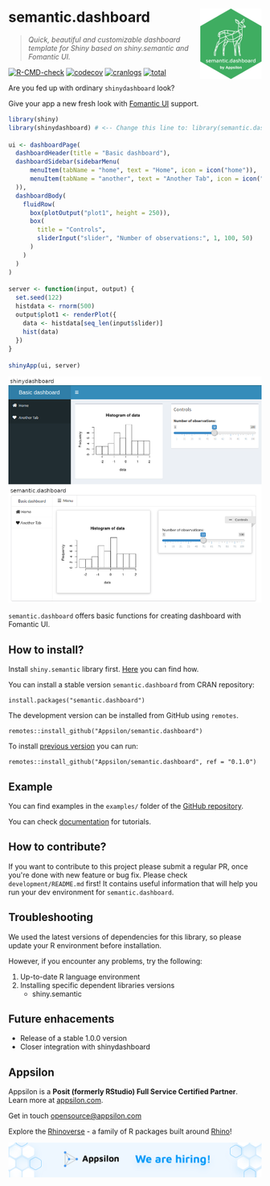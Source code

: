# semantic.dashboard <a href="https://appsilon.github.io/semantic.dashboard/"><img src="man/figures/hexsticker.png" align="right" alt="semantic.dashboard logo" style="height: 140px;"></a>

> _Quick, beautiful and customizable dashboard template for Shiny based on shiny.semantic and Fomantic UI._

<!-- badges: start -->
[![R-CMD-check](https://github.com/Appsilon/semantic.dashboard/workflows/R-CMD-check/badge.svg)](https://github.com/Appsilon/semantic.dashboard/actions/workflows/main.yml)
[![codecov](https://codecov.io/gh/Appsilon/semantic.dashboard/branch/master/graph/badge.svg)](https://codecov.io/gh/Appsilon/semantic.dashboard)
[![cranlogs](https://cranlogs.r-pkg.org/badges/semantic.dashboard)](https://CRAN.R-project.org/package=semantic.dashboard)
[![total](https://cranlogs.r-pkg.org/badges/grand-total/semantic.dashboard)](https://CRAN.R-project.org/package=semantic.dashboard)
<!-- badges: end -->

Are you fed up with ordinary `shinydashboard` look?

Give your app a new fresh look with [Fomantic UI](https://fomantic-ui.com/) support.

``` r
library(shiny)
library(shinydashboard) # <-- Change this line to: library(semantic.dashboard)

ui <- dashboardPage(
  dashboardHeader(title = "Basic dashboard"),
  dashboardSidebar(sidebarMenu(
      menuItem(tabName = "home", text = "Home", icon = icon("home")),
      menuItem(tabName = "another", text = "Another Tab", icon = icon("heart"))
  )),
  dashboardBody(
    fluidRow(
      box(plotOutput("plot1", height = 250)),
      box(
        title = "Controls",
        sliderInput("slider", "Number of observations:", 1, 100, 50)
      )
    )
  )
)

server <- function(input, output) {
  set.seed(122)
  histdata <- rnorm(500)
  output$plot1 <- renderPlot({
    data <- histdata[seq_len(input$slider)]
    hist(data)
  })
}

shinyApp(ui, server)
```

![Semantic dashboards comparison](man/figures/compare.png)

`semantic.dashboard` offers basic functions for creating dashboard with Fomantic UI.

## How to install?

Install `shiny.semantic` library first. [Here](https://github.com/Appsilon/shiny.semantic) you can find how.

You can install a stable version `semantic.dashboard` from CRAN repository:

    install.packages("semantic.dashboard")

The development version can be installed from GitHub using `remotes`.

    remotes::install_github("Appsilon/semantic.dashboard")

To install [previous version]() you can run:

    remotes::install_github("Appsilon/semantic.dashboard", ref = "0.1.0")

## Example

You can find examples in the `examples/` folder of the [GitHub repository](https://github.com/Appsilon/semantic.dashboard).

You can check [documentation](https://appsilon.github.io/semantic.dashboard/) for tutorials.

## How to contribute?

If you want to contribute to this project please submit a regular PR, once you're done with new feature or bug fix. Please check `development/README.md` first! It contains useful
information that will help you run your dev environment for `semantic.dashboard`.

## Troubleshooting

We used the latest versions of dependencies for this library, so please update your R environment before installation.

However, if you encounter any problems, try the following:

1.  Up-to-date R language environment
2.  Installing specific dependent libraries versions
    -   shiny.semantic

## Future enhacements

-   Release of a stable 1.0.0 version
-   Closer integration with shinydashboard

## Appsilon

<img src="https://avatars0.githubusercontent.com/u/6096772" align="right" alt="" width="6%" />

Appsilon is a **Posit (formerly RStudio) Full Service Certified Partner**.<br/>
Learn more at [appsilon.com](https://appsilon.com).

Get in touch [opensource@appsilon.com](mailto:opensource@appsilon.com)

Explore the [Rhinoverse](https://rhinoverse.dev) - a family of R packages built around [Rhino](https://appsilon.github.io/rhino/)!

<a href = "https://appsilon.com/careers/" target="_blank"><img src="https://raw.githubusercontent.com/Appsilon/website-cdn/gh-pages/WeAreHiring1.png" alt="We are hiring!"/></a>
